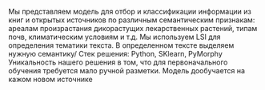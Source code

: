 Мы представляем модель для отбор и классификации информации из книг и открытых источников по различным семантическим признакам: ареалам произрастания дикорастущих лекарственных растений, типам почв, климатическим условиям и т.д.
Мы используем LSI для определения тематики текста. В определенном тексте выделяем нужную семантику/
Стек решения: Python, SKlearn, PyMorphy
Уникальность нашего решения в том, что для первоначального обучения требуется мало ручной разметки. Модель дообучается на кажом новом источнике

